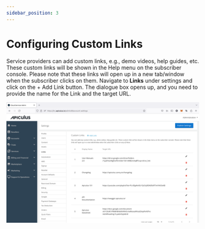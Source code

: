 ```yaml
---
sidebar_position: 3
---
```

# Configuring Custom Links

Service providers can add custom links, e.g., demo videos, help guides, etc. These custom links will be shown in the Help menu on the subscriber console. Please note that these links will open up in a new tab/window when the subscriber clicks on them. Navigate to **Links** under settings and click on the + Add Link button. The dialogue box opens up, and you need to provide the name for the Link and the target URL.

![Custom Links](img/customlinks.png)